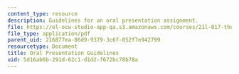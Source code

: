 ```yaml
---
content_type: resource
description: Guidelines for an oral presentation assignment.
file: https://ol-ocw-studio-app-qa.s3.amazonaws.com/courses/21l-017-the-art-of-the-probable-literature-and-probability-spring-2008/5d16ab6b291d62c1d1d2f672bc78b78a_raman_orals.pdf
file_type: application/pdf
parent_uid: 216877ea-86d9-9379-3c6f-052f7e942799
resourcetype: Document
title: Oral Presentation Guidelines
uid: 5d16ab6b-291d-62c1-d1d2-f672bc78b78a
---
```


